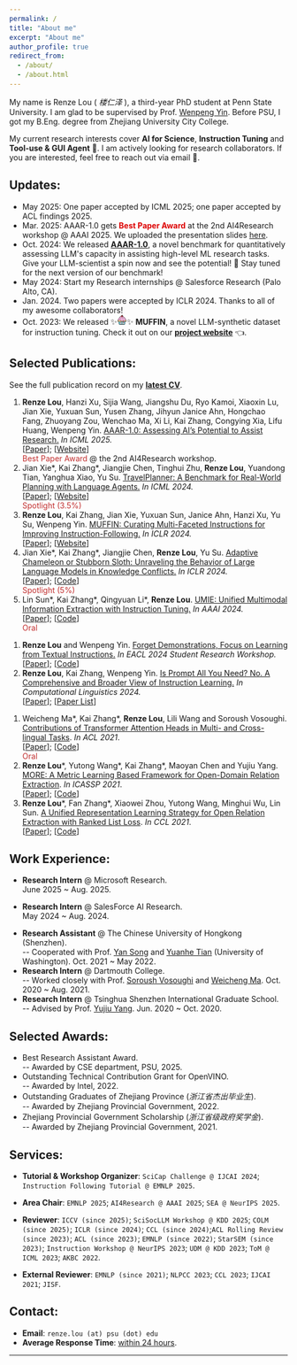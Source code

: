 ```yaml
---
permalink: /
title: "About me"
excerpt: "About me"
author_profile: true
redirect_from: 
  - /about/
  - /about.html
---
```


My name is Renze Lou ( *楼仁泽* ), a third-year PhD student at Penn State University. I am glad to be supervised by Prof. [Wenpeng Yin](https://www.wenpengyin.org/). Before PSU, I got my B.Eng. degree from Zhejiang University City College.

<!-- was an undergraduate at Zhejiang University City College, advised by Prof. [Lin Sun](https://scholar.google.com/citations?user=48cqMXkAAAAJ&hl=en). -->

My current research interests cover **AI for Science**, **Instruction Tuning** and **Tool-use & GUI Agent** 🤖. I am actively looking for research collaborators. If you are interested, feel free to reach out via email 🤗.

<!-- <font color="#df1a7d">I am now seeking a <u>Research Internship position for summer 2025</u>.</font> Appreciate any opportunities or referrals! -->

<!-- <font color="#df1a7d">Upcoming research internships @ Salesforce Research (Summer 2024).</font> See you in Palo Alto, CA 🌞! -->


## Updates:
<!-- - **<font color="#dd0000">Important: Our group will move to Penn State University (PSU) in Jan. 2023, and welcome more new members in the future!</font><br/>** -->
- May 2025: One paper accepted by ICML 2025; one paper accepted by ACL findings 2025.  
- Mar. 2025: AAAR-1.0 gets **<font color="#dd0000">Best Paper Award</font>** at the 2nd AI4Research workshop @ AAAI 2025. We uploaded the presentation slides [here](https://docs.google.com/presentation/d/1vXehCXkDe4YYj5K18rImVlFRYCrfCaXH/edit?usp=sharing&ouid=108813759184101085271&rtpof=true&sd=true).
- Oct. 2024: We released **[AAAR-1.0](https://renzelou.github.io/AAAR-1.0/)**, a novel benchmark for quantitatively assessing LLM's capacity in assisting high-level ML research tasks. Give your LLM-scientist a spin now and see the potential! 🚀 Stay tuned for the next version of our benchmark!
- May 2024: Start my Research internships @ Salesforce Research (Palo Alto, CA). 
- Jan. 2024. Two papers were accepted by ICLR 2024. Thanks to all of my awesome collaborators!
- Oct. 2023: We released ✨<img src="./../images/cupcake.png" width="18" height="18">✨ **MUFFIN**, a novel LLM-synthetic dataset for instruction tuning. Check it out on our **[project website](https://renzelou.github.io/Muffin/)** 👈.
<!-- - Mar. 2023: 🔥🔥🔥 <font color="#dd0000">We released a comprehensive</font> **[reading list](https://github.com/RenzeLou/awesome-instruction-learning)** <font color="#dd0000">(more than 160 papers) on Instruction Learning!</font> The corresponding survey is available **[here](https://arxiv.org/abs/2303.10475)** 👈. -->
<!-- - Mar. 2023: 🔥🔥🔥 We released **a comprehensive survey** on Instruction Learning. Check it out on [arXiv](https://arxiv.org/abs/2303.10475). The corresponding paper list (more than 160 papers) is also available on [github](https://github.com/RenzeLou/awesome-instruction-learning). -->
<!-- - Feb. 2023: One paper accepted by ICASSP 2023. It was my first time supervising undergraduates through the whole project! -->
<!-- - Jan. 2023: Our group moved to Penn State University.  -->
<!-- - Oct. 2022: One paper accepted by EMNLP 2022. -->
<!-- - Aug. 2022: Began my PhD journey at Temple University. -->
<!-- - Jun. 2022: Two papers submitted to EMNLP 2022. -->
<!-- - Jun. 2022: Recieved Bachelor's degree. Goodbye, ZUCC. -->
<!-- - May 2022: **I received several Ph.D. offers and chose Temple University finally.**    -->
<!-- - Jan. 2022: Awarded "Outstanding Technical Contribution" from Intel. -->
<!-- - Oct. 2021: I came to CUHK-SZ and recieved a research assistantship. -->
<!-- -  advised by Prof. Yan Song. -->
<!-- Grant for OpenVINO -->

<!-- 
- Mar. 2022: Released a collation of massive QA corpora (i.e., [Datasets for Question Answering](https://github.com/RenzeLou/Datasets-for-Question-Answering)).
- Aug. 2021: **One of my works was accepted by EMNLP 2021.**
-->


## Selected Publications:

<!-- (<font size=4> * </font> indicates equal contribution) -->
See the full publication record on my **[latest CV](https://renzelou.github.io/RenzeLou_CV_05.15.2025.pdf)**.

<!-- 1. Ryo Kamoi, Sarkar Snigdha Sarathi Das, **Renze Lou**, Wenpeng Yin, Rui Zhang, and et al. <u>Evaluating LLMs at Detecting Errors in LLM Responses.</u> *arXiv Preprint 2024.* <br> [[Paper](https://arxiv.org/pdf/2404.03602.pdf)]; [[Code](https://github.com/psunlpgroup/ReaLMistake)] -->

1. **Renze Lou**, Hanzi Xu, Sijia Wang, Jiangshu Du, Ryo Kamoi, Xiaoxin Lu, Jian Xie, Yuxuan Sun, Yusen
Zhang, Jihyun Janice Ahn, Hongchao Fang, Zhuoyang Zou, Wenchao Ma, Xi Li, Kai Zhang, Congying Xia,
Lifu Huang, Wenpeng Yin. <u>AAAR-1.0: Assessing AI’s Potential to Assist Research.</u> *In ICML 2025.* <br> [[Paper](https://arxiv.org/abs/2410.22394)]; [[Website](https://renzelou.github.io/AAAR-1.0/)]<br> <font color="c22f2f">Best Paper Award </font>@ the 2nd AI4Research workshop.
1. Jian Xie\*, Kai Zhang\*, Jiangjie Chen, Tinghui Zhu, **Renze Lou**, Yuandong Tian, Yanghua Xiao, Yu Su. <u>TravelPlanner: A Benchmark for Real-World Planning with Language Agents.</u> *In ICML 2024.* <br> [[Paper](https://arxiv.org/pdf/2402.01622.pdf)]; [[Website](https://osu-nlp-group.github.io/TravelPlanner/)] <br> <font color="c22f2f">Spotlight (3.5%)</font>
2. **Renze Lou**, Kai Zhang, Jian Xie, Yuxuan Sun, Janice Ahn, Hanzi Xu, Yu Su, Wenpeng Yin. <u>MUFFIN: Curating Multi-Faceted Instructions for Improving Instruction-Following.</u> *In ICLR 2024.* <br> [[Paper](https://arxiv.org/abs/2312.02436)]; [[Website](https://renzelou.github.io/Muffin/)]
3. Jian Xie\*, Kai Zhang\*, Jiangjie Chen, **Renze Lou**, Yu Su. <u>Adaptive Chameleon or Stubborn Sloth: Unraveling the Behavior of Large Language Models in Knowledge Conflicts.</u> *In ICLR 2024.* <br> [[Paper](https://arxiv.org/pdf/2305.13300.pdf)]; [[Code](https://github.com/OSU-NLP-Group/LLM-Knowledge-Conflict)] <br> <font color="c22f2f">Spotlight (5%)</font>
4. Lin Sun\*, Kai Zhang\*, Qingyuan Li\*, **Renze Lou**. <u>UMIE: Unified Multimodal Information Extraction with Instruction Tuning.</u> *In AAAI 2024.* <br> [[Paper](https://arxiv.org/abs/2401.03082)]; [[Code](https://github.com/ZUCC-AI/UMIE)] <br> <font color="c22f2f">Oral</font>
<!-- 5. Janice Ahn, RISHU VERMA, **Renze Lou**, Di Liu, Rui Zhang, Wenpeng Yin. <u>Large Language Models for Mathematical Reasoning: Progresses and Challenges.</u> *In EACL 2024 Student Research Workshop.* <br> [[Paper]()] -->
1. **Renze Lou** and Wenpeng Yin. <u>Forget Demonstrations, Focus on Learning from Textual Instructions.</u> *In EACL 2024 Student Research Workshop.* <br> [[Paper](https://arxiv.org/abs/2308.03795)]; [[Code](https://github.com/RenzeLou/Pick-Rank)]
2. **Renze Lou**, Kai Zhang, Wenpeng Yin. <u>Is Prompt All You Need? No. A Comprehensive and Broader View of Instruction Learning.</u> *In Computational Linguistics 2024.* <br> [[Paper](https://arxiv.org/pdf/2303.10475.pdf)]; [[Paper List](https://github.com/RenzeLou/awesome-instruction-learning)]
<!-- 8. Xiaojie Gu, **Renze Lou**, Lin Sun, Shangxin Li. <u>PAGE: A Position-Aware Graph-Based Model for Emotion Cause Entailment in Conversation</u>. *In ICASSP 2023*. <br> [[Paper](https://arxiv.org/abs/2303.01795)]; [[Code](https://github.com/XiaojieGu/PAGE)] -->
<!-- 9.  Yuanhe Tian, **Renze Lou**, Xiangyu Pang, Lianxi Wang, Shengyi JIANG and Yan Song. <u>Improving English-Arabic Transliteration with Phonemic Memories</u>. *In EMNLP-Findings 2022*. <br> [[Paper](https://aclanthology.org/2022.findings-emnlp.238)]; [[Data](https://github.com/synlp/EATrans)] -->
<!-- 10. Weicheng Ma, **Renze Lou** , Kai Zhang, Lili Wang and Soroush Vosoughi. <u>GradTS: A Gradient-Based Automatic Auxiliary Task Selection Method Based on Transformer Networks</u>. *In EMNLP 2021*. <br> [[Paper](https://aclanthology.org/2021.emnlp-main.455/)]; [[Code](https://github.com/RenzeLou/GradTS)] -->
1. Weicheng Ma\*, Kai Zhang\*, **Renze Lou**, Lili Wang and Soroush Vosoughi. <u>Contributions of Transformer Attention Heads in Multi- and Cross-lingual Tasks</u>. *In ACL 2021*. <br> [[Paper](https://aclanthology.org/2021.acl-long.152/)]; [[Code](https://github.com/hikari-NYU/Contributions-of-Transformer-Attention-Heads-in-Multi--and-Cross-lingual-Tasks)] <br> <font color="c22f2f">Oral</font>
2. **Renze Lou**\*, Yutong Wang\*, Kai Zhang\*, Maoyan Chen and Yujiu Yang. <u>MORE: A Metric Learning Based Framework for Open-Domain Relation Extraction</u>. *In ICASSP 2021*. <br> [[Paper](https://arxiv.org/abs/2206.00289)]; [[Code](https://github.com/RenzeLou/MORE)]
3.   **Renze Lou**\*, Fan Zhang\*, Xiaowei Zhou, Yutong Wang, Minghui Wu, Lin Sun. <u>A Unified Representation Learning Strategy for Open Relation Extraction with Ranked List Loss</u>. *In CCL 2021*. <br> [[Paper](https://aclanthology.org/2021.ccl-1.98/)]; [[Code](https://github.com/RenzeLou/MORE)]


## Work Experience:


- **Research Intern** @ Microsoft Research. <br> June 2025 ~ Aug. 2025.
<!-- -- [Baolin Peng]()'s group. -->

- **Research Intern** @ SalesForce AI Research. <br> May 2024 ~ Aug. 2024.
<!-- -- [Yingbo Zhou](https://scholar.google.com/citations?user=H_6RQ7oAAAAJ&hl=en)'s group. -->

- **Research Assistant** @ The Chinese University of Hongkong (Shenzhen). <br> \-- Cooperated with Prof. [Yan Song](https://scholar.google.com.hk/citations?hl=en&user=MsRp7g0AAAAJ) and [Yuanhe Tian](https://scholar.google.com/citations?user=5GCwWZ8AAAAJ&hl=en) (University of Washington). Oct. 2021 ~ May 2022. 
- **Research Intern** @ Dartmouth College. <br> \-- Worked closely with Prof. [Soroush Vosoughi](https://scholar.google.com.hk/citations?user=45DAXkwAAAAJ&hl=en) and [Weicheng Ma](https://scholar.google.com.hk/citations?user=njnBrb4AAAAJ&hl=en). Oct. 2020 ~ Aug. 2021. 
- **Research Intern** @ Tsinghua Shenzhen International Graduate School. <br> \-- Advised by Prof. [Yujiu Yang](https://scholar.google.com.hk/citations?hl=en&user=4gH3sxsAAAAJ). Jun. 2020 ~ Oct. 2020. 

<!-- ## Research Experience:
- **Research Assistant** @ Penn State University. <br> \-- Supervised by Prof. [Wenpeng Yin](https://scholar.google.com/citations?user=mRg16LkAAAAJ&hl=en). Aug. 2022 ~ Present.
- **Research Assistant** @ The Chinese University of Hongkong (Shenzhen). <br> \-- Cooperated with Prof. [Yan Song](https://scholar.google.com.hk/citations?hl=en&user=MsRp7g0AAAAJ) and [Yuanhe Tian](https://scholar.google.com/citations?user=5GCwWZ8AAAAJ&hl=en) (University of Washington). Oct. 2021 ~ May 2022. 
- **Research Intern** @ Dartmouth College. <br> \-- Worked closely with Prof. [Soroush Vosoughi](https://scholar.google.com.hk/citations?user=45DAXkwAAAAJ&hl=en) and [Weicheng Ma](https://scholar.google.com.hk/citations?user=njnBrb4AAAAJ&hl=en). Oct. 2020 ~ Aug. 2021. 
- **Research Intern** @ Tsinghua Shenzhen International Graduate School. <br> \-- Advised by Prof. [Yujiu Yang](https://scholar.google.com.hk/citations?hl=en&user=4gH3sxsAAAAJ). Jun. 2020 ~ Oct. 2020. 
- **Research Assistant** @ Zhejiang University City College. <br> \-- Advised by Prof. [Lin Sun](https://scholar.google.com/citations?user=48cqMXkAAAAJ&hl=en) and [Kai Zhang](https://scholar.google.com/citations?user=sDnAIsgAAAAJ&hl=en) (Ohio State University). Jul. 2020 ~ Mar. 2021.  -->


## Selected Awards:
- Best Research Assistant Award. <br> \-- Awarded by CSE department, PSU, 2025. 
- Outstanding Technical Contribution Grant for OpenVINO. <br> \-- Awarded by Intel, 2022.
- Outstanding Graduates of Zhejiang Province (*浙江省杰出毕业生*). <br> \-- Awarded by Zhejiang Provincial Government, 2022.
- Zhejiang Provincial Government Scholarship (*浙江省级政府奖学金*). <br> \-- Awarded by Zhejiang Provincial Government, 2021.
  
## Services:
- **Tutorial & Workshop Organizer**: `SciCap Challenge @ IJCAI 2024`; `Instruction Following Tutorial @ EMNLP 2025`.
- **Area Chair**: `EMNLP 2025`; `AI4Research @ AAAI 2025`; `SEA @ NeurIPS 2025`.
- **Reviewer**: `ICCV (since 2025)`; `SciSocLLM Workshop @ KDD 2025`; `COLM (since 2025)`; `ICLR (since 2024)`; `CCL (since 2024)`;`ACL Rolling Review (since 2023)`; `ACL (since 2023)`; `EMNLP (since 2022)`; `StarSEM (since 2023)`; `Instruction Workshop @ NeurIPS 2023`; `UDM @ KDD 2023`; `ToM @ ICML 2023`; `AKBC 2022`.

- **External Reviewer**: `EMNLP (since 2021)`; `NLPCC 2023`; `CCL 2023`; `IJCAI 2021`; `JISF`.

<!-- - **Teaching & Leadership**: Co-Founder of [CCAi](https://github.com/ZUCC-AI), teaching undergruaduate students in doing AI research. -->


## Contact:
- **Email**: `renze.lou (at) psu (dot) edu`
- **Average Response Time**: <u>within 24 hours</u>.


------------

<script type='text/javascript' id='clustrmaps' src='//cdn.clustrmaps.com/map_v2.js?cl=ffffff&w=288&t=tt&d=dc26DYNe0X1PgCNiVzcfGP8oPNLgTbiwGE77MJThVnw&cmn=ff5353&cmo=f78403&co=2d78ad&ct=ffffff'></script>
